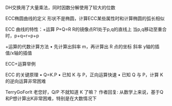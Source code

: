 DH交换用了大量乘法，同时因数分解使用了较大的位数


ECC椭圆曲线的定义    形状不是椭圆，计算ECC某些属性时和计算椭圆的弧长相似



ECC 曲线的特性：+运算
  P+Q=R  R的镜像点R1处于p,q的直线上
  当p,q移动至重合时，p+q=r=p+p


+运算的代数计算方法
 • 先计算出斜率 m，再计算出 R 点的坐标
斜率 y轴的插值/x轴的插值

ECC+运算举例



ECC 的关键原理
• Q=K.P
 • 已知 K 与 P，正向运算快速
 • 已知 Q 与 P，计算 K 的逆向运算非常困难


TerryGoForIt
老您好，Q/P 不就知道 K 了嘛？
作者回复: 从数学上来说，基于Q和P想计算出K非常困难，特别是在大数情况下